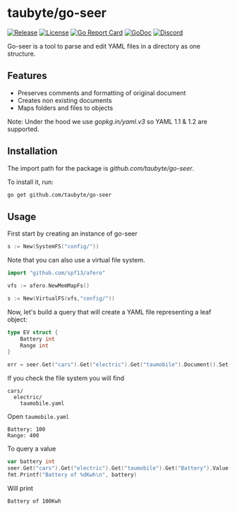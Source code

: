 # taubyte/go-seer

[![Release](https://img.shields.io/github/release/taubyte/go-seer.svg)](https://github.com/taubyte/go-seer/releases)
[![License](https://img.shields.io/github/license/taubyte/go-seer)](LICENSE)
[![Go Report Card](https://goreportcard.com/badge/taubyte/go-seer)](https://goreportcard.com/report/taubyte/go-seer)
[![GoDoc](https://godoc.org/github.com/taubyte/go-seer?status.svg)](https://pkg.go.dev/github.com/taubyte/go-seer)
[![Discord](https://img.shields.io/discord/973677117722202152?color=%235865f2&label=discord)](https://tau.link/discord)

Go-seer is a tool to parse and edit YAML files in a directory as one structure.

## Features
 - Preserves comments and formatting of original document
 - Creates non existing documents
 - Maps folders and files to objects


Note: Under the hood we use *gopkg.in/yaml.v3* so YAML 1.1 & 1.2 are supported.

## Installation
The import path for the package is *github.com/taubyte/go-seer*.

To install it, run:
```bash
go get github.com/taubyte/go-seer
```

## Usage
First start by creating an instance of go-seer
```go
s := New(SystemFS("config/"))
```

Note that you can also use a virtual file system.
```go
import "github.com/spf13/afero"

vfs := afero.NewMemMapFs()

s := New(VirtualFS(vfs,"config/"))
```

Now, let's build a query that will create a YAML file representing a leaf object:
```go
type EV struct {
    Battery int
    Range int
}

err = seer.Get("cars").Get("electric").Get("taumobile").Document().Set(EV{Battery: 100, Range:400}).Commit()
```

If you check the file system you will find
```
cars/
  electric/
    taumobile.yaml
```

Open `taumobile.yaml`
```
Battery: 100
Range: 400
```

To query a value

```go
var battery int
seer.Get("cars").Get("electric").Get("taumobile").Get("Battery").Value(&battery)
fmt.Printf("Battery of %dKwh\n", battery)
```

Will print
```
Battery of 100Kwh
```
